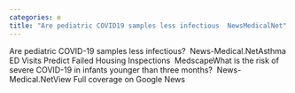 ```yaml
---
categories: e
title: "Are pediatric COVID19 samples less infectious  NewsMedicalNet"
---
```

Are pediatric COVID-19 samples less infectious?&nbsp;&nbsp;News-Medical.NetAsthma ED Visits Predict Failed Housing Inspections&nbsp;&nbsp;MedscapeWhat is the risk of severe COVID-19 in infants younger than three months?&nbsp;&nbsp;News-Medical.NetView Full coverage on Google News